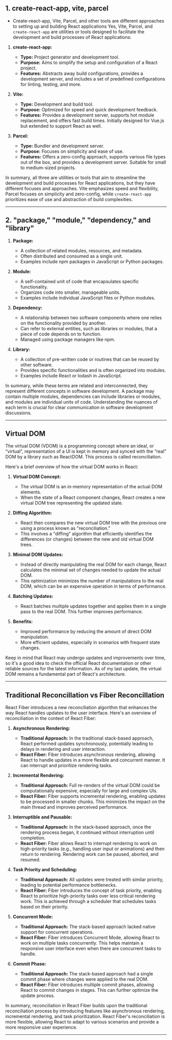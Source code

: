 ## 1. create-react-app, vite, parcel

- Create-react-app, Vite, Parcel, and other tools are different approaches to setting up and building React applications
Yes, Vite, Parcel, and `create-react-app` are utilities or tools designed to facilitate the development and build processes of React applications:

1. **create-react-app:**
   - **Type:** Project generator and development tool.
   - **Purpose:** Aims to simplify the setup and configuration of a React project.
   - **Features:** Abstracts away build configurations, provides a development server, and includes a set of predefined configurations for linting, testing, and more.

2. **Vite:**
   - **Type:** Development and build tool.
   - **Purpose:** Optimized for speed and quick development feedback.
   - **Features:** Provides a development server, supports hot module replacement, and offers fast build times. Initially designed for Vue.js but extended to support React as well.

3. **Parcel:**
   - **Type:** Bundler and development server.
   - **Purpose:** Focuses on simplicity and ease of use.
   - **Features:** Offers a zero-config approach, supports various file types out of the box, and provides a development server. Suitable for small to medium-sized projects.

In summary, all three are utilities or tools that aim to streamline the development and build processes for React applications, but they have different focuses and approaches. Vite emphasizes speed and flexibility, Parcel focuses on simplicity and zero-config, while `create-react-app` prioritizes ease of use and abstraction of build complexities.

---

## 2. "package," "module," "dependency," and "library" 

1. **Package:**
   - A collection of related modules, resources, and metadata.
   - Often distributed and consumed as a single unit.
   - Examples include npm packages in JavaScript or Python packages.

2. **Module:**
   - A self-contained unit of code that encapsulates specific functionality.
   - Organizes code into smaller, manageable units.
   - Examples include individual JavaScript files or Python modules.

3. **Dependency:**
   - A relationship between two software components where one relies on the functionality provided by another.
   - Can refer to external entities, such as libraries or modules, that a piece of code depends on to function.
   - Managed using package managers like npm.

4. **Library:**
   - A collection of pre-written code or routines that can be reused by other software.
   - Provides specific functionalities and is often organized into modules.
   - Examples include React or lodash in JavaScript.

In summary, while these terms are related and interconnected, they represent different concepts in software development. A package may contain multiple modules, dependencies can include libraries or modules, and modules are individual units of code. Understanding the nuances of each term is crucial for clear communication in software development discussions.


---


## Virtual DOM

The virtual DOM (VDOM) is a programming concept where an ideal, or “virtual”, representation of a UI is kept in memory and synced with the “real” DOM by a library such as ReactDOM. This process is called reconciliation.

Here's a brief overview of how the virtual DOM works in React:

1. **Virtual DOM Concept:**
   - The virtual DOM is an in-memory representation of the actual DOM elements.
   - When the state of a React component changes, React creates a new virtual DOM tree representing the updated state.

2. **Diffing Algorithm:**
   - React then compares the new virtual DOM tree with the previous one using a process known as "reconciliation."
   - This involves a "diffing" algorithm that efficiently identifies the differences (or changes) between the new and old virtual DOM trees.

3. **Minimal DOM Updates:**
   - Instead of directly manipulating the real DOM for each change, React calculates the minimal set of changes needed to update the actual DOM.
   - This optimization minimizes the number of manipulations to the real DOM, which can be an expensive operation in terms of performance.

4. **Batching Updates:**
   - React batches multiple updates together and applies them in a single pass to the real DOM. This further improves performance.

5. **Benefits:**
   - Improved performance by reducing the amount of direct DOM manipulation.
   - More efficient updates, especially in scenarios with frequent state changes.

Keep in mind that React may undergo updates and improvements over time, so it's a good idea to check the official React documentation or other reliable sources for the latest information. As of my last update, the virtual DOM remains a fundamental part of React's architecture.


---

## Traditional Reconcillation vs Fiber Reconcillation

React Fiber introduces a new reconciliation algorithm that enhances the way React handles updates to the user interface. Here's an overview of reconciliation in the context of React Fiber:

1. **Asynchronous Rendering:**
   - **Traditional Approach:** In the traditional stack-based approach, React performed updates synchronously, potentially leading to delays in rendering and user interaction.
   - **React Fiber:** Fiber introduces asynchronous rendering, allowing React to handle updates in a more flexible and concurrent manner. It can interrupt and prioritize rendering tasks.

2. **Incremental Rendering:**
   - **Traditional Approach:** Full re-renders of the virtual DOM could be computationally expensive, especially for large and complex UIs.
   - **React Fiber:** Fiber supports incremental rendering, enabling updates to be processed in smaller chunks. This minimizes the impact on the main thread and improves perceived performance.

3. **Interruptible and Pausable:**
   - **Traditional Approach:** In the stack-based approach, once the rendering process began, it continued without interruption until completion.
   - **React Fiber:** Fiber allows React to interrupt rendering to work on high-priority tasks (e.g., handling user input or animations) and then return to rendering. Rendering work can be paused, aborted, and resumed.

4. **Task Priority and Scheduling:**
   - **Traditional Approach:** All updates were treated with similar priority, leading to potential performance bottlenecks.
   - **React Fiber:** Fiber introduces the concept of task priority, enabling React to prioritize high-priority tasks over less critical rendering work. This is achieved through a scheduler that schedules tasks based on their priority.

5. **Concurrent Mode:**
   - **Traditional Approach:** The stack-based approach lacked native support for concurrent operations.
   - **React Fiber:** Fiber introduces Concurrent Mode, allowing React to work on multiple tasks concurrently. This helps maintain a responsive user interface even when there are concurrent tasks to handle.

6. **Commit Phase:**
   - **Traditional Approach:** The stack-based approach had a single commit phase where changes were applied to the real DOM.
   - **React Fiber:** Fiber introduces multiple commit phases, allowing React to commit changes in stages. This can further optimize the update process.

In summary, reconciliation in React Fiber builds upon the traditional reconciliation process by introducing features like asynchronous rendering, incremental rendering, and task prioritization. React Fiber's reconciliation is more flexible, allowing React to adapt to various scenarios and provide a more responsive user experience.

---
